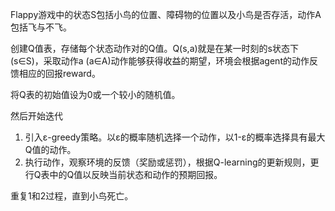 Flappy游戏中的状态S包括小鸟的位置、障碍物的位置以及小鸟是否存活，动作A包括飞与不飞。

创建Q值表，存储每个状态动作对的Q值。Q(s,a)就是在某一时刻的s状态下(s∈S)，采取动作a (a∈A)动作能够获得收益的期望，环境会根据agent的动作反馈相应的回报reward。

将Q表的初始值设为0或一个较小的随机值。

然后开始迭代

1. 引入ε-greedy策略。以ε的概率随机选择一个动作，以1-ε的概率选择具有最大Q值的动作。
2. 执行动作，观察环境的反馈（奖励或惩罚），根据Q-learning的更新规则，更行Q表中的Q值以反映当前状态和动作的预期回报。

重复1和2过程，直到小鸟死亡。
